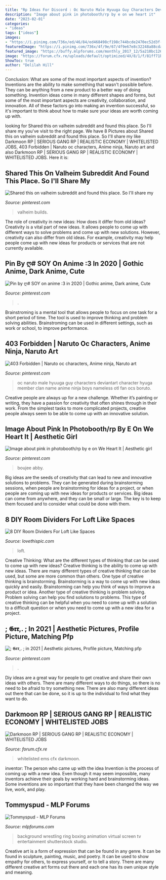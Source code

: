 ```yaml
---
title: "Rp Ideas For Discord : Oc Naruto Male Hyuuga Guy Characters Deviantart Character Hyuga Member Clan Name Anime Ninja Boys Nameless Otl Fan Ocs Boruto"
description: "Image about pink in photobooth/rp by e on we heart it"
date: "2023-02-01"
categories:
- "ideas"
tags: ["ideas"]
images:
- "https://i.pinimg.com/736x/ed/46/84/ed468498cf198c744bcde2470ec52d3f--naruto-oc-male-naruto-boys.jpg"
featuredImage: "https://i.pinimg.com/736x/4f/9e/67/4f9e67e8c32248a88cda9541ad6be668.jpg"
featured_image: "https://buffy.mlpforums.com/monthly_2017_12/5a210bc12676a_Brolybackground.jpg.30a592141b37d2831d2e6e8490078b25.jpg"
image: "https://forum.cfx.re/uploads/default/optimized/4X/8/1/f/81ff71bc65b6ce09bd9af3f65852c508ee1b9686_2_1024x385.jpeg"
ShowToc: true
author: "Delilah Hill"
---
```



Conclusion: What are some of the most important aspects of invention?
Inventions are the ability to make something that wasn't possible before. They can be anything from a new product to a better way of doing something. Invention ideas come in many different shapes and forms, but some of the most important aspects are creativity, collaboration, and innovation. All of these factors go into making an invention successful, so it's important to think about how to make sure your ideas are worth coming up with.

	

		
looking for Shared this on valheim subreddit and found this place. So I&#039;ll share my you've visit to the right page. We have 8 Pictures about Shared this on valheim subreddit and found this place. So I&#039;ll share my like Darkmoon RP | SERIOUS GANG RP | REALISTIC ECONOMY | WHITELISTED JOBS, 403 Forbidden | Naruto oc characters, Anime ninja, Naruto art and also Darkmoon RP | SERIOUS GANG RP | REALISTIC ECONOMY | WHITELISTED JOBS. Here it is:
		
    
## Shared This On Valheim Subreddit And Found This Place. So I&#039;ll Share My

<img loading=lazy src="https://i.pinimg.com/736x/4f/9e/67/4f9e67e8c32248a88cda9541ad6be668.jpg" onerror="this.onerror=null;this.src='https://tse2.mm.bing.net/th?id=OIP.Lu0oDJoQiC2C1FxgtGn2VAHaEH&amp;pid=15.1';" alt="Shared this on valheim subreddit and found this place. So I&#039;ll share my">

_Source: pinterest.com_

>valheim builds. 

	

The role of creativity in new ideas: How does it differ from old ideas?
Creativity is a vital part of new ideas. It allows people to come up with different ways to solve problems and come up with new solutions. However, creativity can also differ from old ideas. For example, creativity may help people come up with new ideas for products or services that are not currently available.

    
## Pin By ღ# SOY On Anime :3 In 2020 | Gothic Anime, Dark Anime, Cute

<img loading=lazy src="https://i.pinimg.com/736x/40/ea/d6/40ead6492b78b3703f6ee00b6e0dc5bf.jpg" onerror="this.onerror=null;this.src='https://tse3.mm.bing.net/th?id=OIP.AfguP9MCcjKE8OO0v-0amgHaKj&amp;pid=15.1';" alt="Pin by ღ# SOY on anime :3 in 2020 | Gothic anime, Dark anime, Cute">

_Source: pinterest.com_

>. 

	

Brainstroming is a mental tool that allows people to focus on one task for a short period of time. The tool is used to improve thinking and problem solving abilities. Brainstroming can be used in different settings, such as work or school, to improve performance.

    
## 403 Forbidden | Naruto Oc Characters, Anime Ninja, Naruto Art

<img loading=lazy src="https://i.pinimg.com/736x/ed/46/84/ed468498cf198c744bcde2470ec52d3f--naruto-oc-male-naruto-boys.jpg" onerror="this.onerror=null;this.src='https://tse2.mm.bing.net/th?id=OIP.UtAFyutz1qCliotqovk3YwHaKG&amp;pid=15.1';" alt="403 Forbidden | Naruto oc characters, Anime ninja, Naruto art">

_Source: pinterest.com_

>oc naruto male hyuuga guy characters deviantart character hyuga member clan name anime ninja boys nameless otl fan ocs boruto. 

	

Creative people are always up for a new challenge. Whether it’s painting or writing, they have a passion for creativity that often shines through in their work. From the simplest tasks to more complicated projects, creative people always seem to be able to come up with an innovative solution.

    
## Image About Pink In Photobooth/rp By E On We Heart It | Aesthetic Girl

<img loading=lazy src="https://i.pinimg.com/736x/97/86/e5/9786e59299d619b232d6d58cdb6ab91c.jpg" onerror="this.onerror=null;this.src='https://tse1.mm.bing.net/th?id=OIP.OE7sYOkmLDUOWszYphpzUgHaHa&amp;pid=15.1';" alt="Image about pink in photobooth/rp by e on We Heart It | Aesthetic girl">

_Source: pinterest.com_

>boujee abby. 

	

Big ideas are the seeds of creativity that can lead to new and innovative solutions to problems. They can be generated during brainstorming sessions, when people are brainstorming for ideas for a project, or when people are coming up with new ideas for products or services. Big ideas can come from anywhere, and they can be small or large. The key is to keep them focused and to consider what could be done with them.

    
## 8 DIY Room Dividers For Loft Like Spaces

<img loading=lazy src="https://www.lovethispic.com/uploaded_images/blogs/36-1409257528-1-3.jpg" onerror="this.onerror=null;this.src='https://tse4.mm.bing.net/th?id=OIP.EdKFqrI8BLrc3F0DInTiGQHaJ5&amp;pid=15.1';" alt="8 DIY Room Dividers For Loft Like Spaces">

_Source: lovethispic.com_

>loft. 

	

Creative Thinking: What are the different types of thinking that can be used to come up with new ideas?
Creative thinking is the ability to come up with new ideas. There are many different types of creative thinking that can be used, but some are more common than others. One type of creative thinking is brainstorming. Brainstorming is a way to come up with new ideas quickly and easily. Brainstorming can help you think of ways to improve a product or idea. Another type of creative thinking is problem solving. Problem solving can help you find solutions to problems. This type of creative thinking can be helpful when you need to come up with a solution to a difficult question or when you need to come up with a new idea for a project.

    
## ; 𝕲𝖗𝖗,. ; In 2021 | Aesthetic Pictures, Profile Picture, Matching Pfp

<img loading=lazy src="https://i.pinimg.com/736x/24/4a/d3/244ad361e05f9ff08ae6e0b43f7f04ad.jpg" onerror="this.onerror=null;this.src='https://tse4.mm.bing.net/th?id=OIP.SeJq6RwxuJwwIsS43JQIOgAAAA&amp;pid=15.1';" alt="; 𝕲𝖗𝖗,. ; in 2021 | Aesthetic pictures, Profile picture, Matching pfp">

_Source: pinterest.com_

>. 

	

Diy ideas are a great way for people to get creative and share their own ideas with others. There are many different ways to do things, so there is no need to be afraid to try something new. There are also many different ideas out there that can be done, so it is up to the individual to find what they want to do.

    
## Darkmoon RP | SERIOUS GANG RP | REALISTIC ECONOMY | WHITELISTED JOBS

<img loading=lazy src="https://forum.cfx.re/uploads/default/optimized/4X/8/1/f/81ff71bc65b6ce09bd9af3f65852c508ee1b9686_2_1024x385.jpeg" onerror="this.onerror=null;this.src='https://tse1.mm.bing.net/th?id=OIP.qJE2ZIlqkMnmZxsKlGZPMAHaCy&amp;pid=15.1';" alt="Darkmoon RP | SERIOUS GANG RP | REALISTIC ECONOMY | WHITELISTED JOBS">

_Source: forum.cfx.re_

>whitelisted ems cfx darkmoon. 

	

inventor: The person who came up with the idea
Invention is the process of coming up with a new idea. Even though it may seem impossible, many inventors achieve their goals by working hard and brainstorming ideas. Some inventions are so important that they have been changed the way we live, work, and play.

    
## Tommyspud - MLP Forums

<img loading=lazy src="https://buffy.mlpforums.com/monthly_2017_12/5a210bc12676a_Brolybackground.jpg.30a592141b37d2831d2e6e8490078b25.jpg" onerror="this.onerror=null;this.src='https://tse4.mm.bing.net/th?id=OIP.CnYX3icZlpfmVF14bLSEPQHaEL&amp;pid=15.1';" alt="Tommyspud - MLP Forums">

_Source: mlpforums.com_

>background wrestling ring boxing animation virtual screen tv entertainment shutterstock studio. 

	

Creative art is a form of expression that can be found in any genre. It can be found in sculpture, painting, music, and poetry. It can be used to show empathy for others, to express yourself, or to tell a story. There are many different creative art forms out there and each one has its own unique style and meaning.

